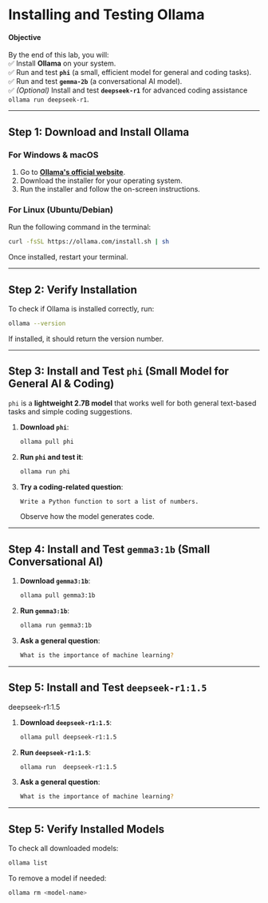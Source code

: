 # Installing and Testing Ollama

#### **Objective**  
By the end of this lab, you will:  
✅ Install **Ollama** on your system.  
✅ Run and test **`phi`** (a small, efficient model for general and coding tasks).  
✅ Run and test **`gemma-2b`** (a  conversational AI model).  
✅ *(Optional)* Install and test **`deepseek-r1`** for advanced coding assistance `ollama run deepseek-r1`.   

---

## **Step 1: Download and Install Ollama**  

### **For Windows & macOS**  
1. Go to **[Ollama's official website](https://ollama.com)**.  
2. Download the installer for your operating system.  
3. Run the installer and follow the on-screen instructions.  

### **For Linux (Ubuntu/Debian)**  
Run the following command in the terminal:  

```sh
curl -fsSL https://ollama.com/install.sh | sh
```

Once installed, restart your terminal.  

---

## **Step 2: Verify Installation**  
To check if Ollama is installed correctly, run:  

```sh
ollama --version
```

If installed, it should return the version number.

---

## **Step 3: Install and Test `phi` (Small Model for General AI & Coding)**  

`phi` is a **lightweight 2.7B model** that works well for both general text-based tasks and simple coding suggestions.  

1. **Download `phi`**:  
   ```sh
   ollama pull phi
   ```
2. **Run `phi` and test it**:  
   ```sh
   ollama run phi 
   ```
3. **Try a coding-related question**:  
   ```sh
   Write a Python function to sort a list of numbers.
   ```
   Observe how the model generates code.

---

## **Step 4: Install and Test `gemma3:1b` (Small Conversational AI)**  

1. **Download `gemma3:1b`**:  
   ```sh
   ollama pull gemma3:1b
   ```
2. **Run `gemma3:1b`**:  
   ```sh
   ollama run gemma3:1b
   ```
3. **Ask a general question**:  
   ```sh
   What is the importance of machine learning?
   ```
--- 
## **Step 5: Install and Test `deepseek-r1:1.5`**  
deepseek-r1:1.5
1. **Download `deepseek-r1:1.5`**:  
   ```sh
   ollama pull deepseek-r1:1.5
   ```
2. **Run `deepseek-r1:1.5`**:  
   ```sh
   ollama run  deepseek-r1:1.5
   ```
3. **Ask a general question**:  
   ```sh
   What is the importance of machine learning?
   ```

---

## **Step 5: Verify Installed Models**  
To check all downloaded models:  
```sh
ollama list
```

To remove a model if needed:  
```sh
ollama rm <model-name>
```

  
<!-- 
docker pull ollama/ollama
docker exec -it b5013af2efb0 ollama run deepseek-r1:1.5b
docker exec -it b5013af2efb0 ollama --version
docker exec -it b5013af2efb0 ollama list
docker exec -it b5013af2efb0 ollama rm <model-name>
-->
